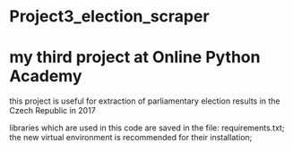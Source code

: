 # Project3_election_scraper
# my third project at Online Python Academy

this project is useful for extraction of parliamentary election results in the Czech Republic in 2017 

libraries which are used in this code are saved in the file: requirements.txt; the new virtual environment is recommended for their installation;
